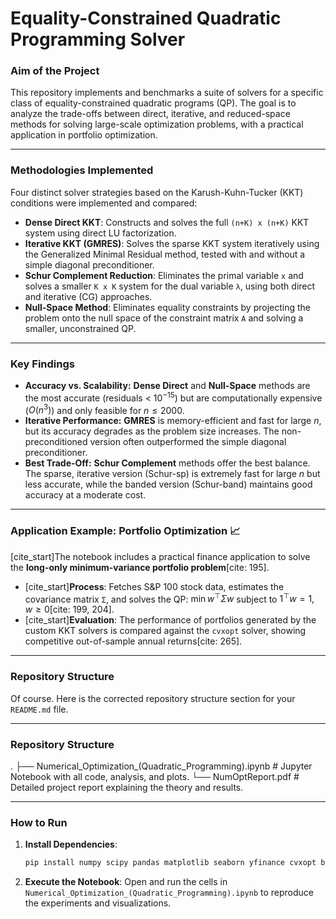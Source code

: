 # Equality-Constrained Quadratic Programming Solver

### Aim of the Project

This repository implements and benchmarks a suite of solvers for a specific class of equality-constrained quadratic programs (QP). The goal is to analyze the trade-offs between direct, iterative, and reduced-space methods for solving large-scale optimization problems, with a practical application in portfolio optimization.

---


### Methodologies Implemented

Four distinct solver strategies based on the Karush-Kuhn-Tucker (KKT) conditions were implemented and compared:

* **Dense Direct KKT**: Constructs and solves the full `(n+K) x (n+K)` KKT system using direct LU factorization.
* **Iterative KKT (GMRES)**: Solves the sparse KKT system iteratively using the Generalized Minimal Residual method, tested with and without a simple diagonal preconditioner.
* **Schur Complement Reduction**: Eliminates the primal variable `x` and solves a smaller `K x K` system for the dual variable `λ`, using both direct and iterative (CG) approaches.
* **Null-Space Method**: Eliminates equality constraints by projecting the problem onto the null space of the constraint matrix `A` and solving a smaller, unconstrained QP.

---

### Key Findings

* **Accuracy vs. Scalability:** **Dense Direct** and **Null-Space** methods are the most accurate (residuals < $10^{-15}$) but are computationally expensive ($O({n^3})$) and only feasible for $n \le 2000$.
* **Iterative Performance:** **GMRES** is memory-efficient and fast for large $n$, but its accuracy degrades as the problem size increases. The non-preconditioned version often outperformed the simple diagonal preconditioner.
* **Best Trade-Off:** **Schur Complement** methods offer the best balance. The sparse, iterative version (Schur-sp) is extremely fast for large $n$ but less accurate, while the banded version (Schur-band) maintains good accuracy at a moderate cost.


---

### Application Example: Portfolio Optimization 📈

[cite_start]The notebook includes a practical finance application to solve the **long-only minimum-variance portfolio problem**[cite: 195].

* [cite_start]**Process**: Fetches S&P 100 stock data, estimates the covariance matrix `Σ`, and solves the QP: $\min w^\top \Sigma w$ subject to $1^\top w=1, w \ge 0$[cite: 199, 204].
* [cite_start]**Evaluation**: The performance of portfolios generated by the custom KKT solvers is compared against the `cvxopt` solver, showing competitive out-of-sample annual returns[cite: 265].

---

### Repository Structure
Of course. Here is the corrected repository structure section for your `README.md` file.

-----

### Repository Structure

.
├── Numerical_Optimization_(Quadratic_Programming).ipynb   # Jupyter Notebook with all code, analysis, and plots.
└── NumOptReport.pdf                                       # Detailed project report explaining the theory and results.


---

### How to Run

1.  **Install Dependencies**:
    ```bash
    pip install numpy scipy pandas matplotlib seaborn yfinance cvxopt beautifulsoup4 requests lxml
    ```
2.  **Execute the Notebook**:
    Open and run the cells in `Numerical_Optimization_(Quadratic_Programming).ipynb` to reproduce the experiments and visualizations.


